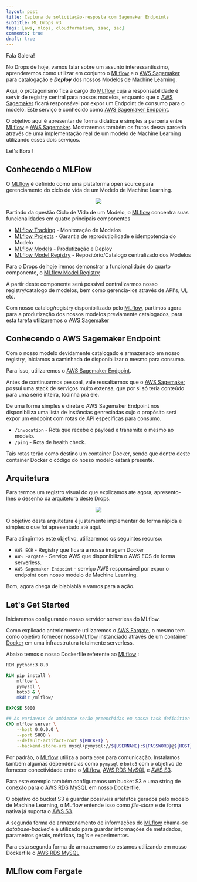 ```yaml
---
layout: post
title: Captura de solicitação-resposta com Sagemaker Endpoints
subtitle: ML Drops v3
tags: [aws, mlops, cloudformation, iaac, iac]
comments: true
draft: true
---
```


Fala Galera!

No Drops de hoje, vamos falar sobre um assunto interessantíssimo, aprenderemos como utilizar em conjunto o [MLflow](https://mlflow.org/) e o [AWS Sagemaker](https://aws.amazon.com/pt/sagemaker/) para catalogação e ***Deploy*** dos nossos Modelos de Machine Learning.

Aqui, o protagonismo fica a cargo do [MLflow](https://mlflow.org/) cuja a responsabilidade é servir de registry central para nossos modelos, enquanto que o [AWS Sagemaker](https://aws.amazon.com/pt/sagemaker/) ficará responsável por expor um Endpoint de consumo para o modelo. Este serviço é conhecido como [AWS Sagemaker Endpoint](https://docs.aws.amazon.com/sagemaker/latest/dg/deploy-model.html).


O objetivo aqui é apresentar de forma didática e simples a parceria entre  [MLflow](https://mlflow.org/) e [AWS Sagemaker](https://aws.amazon.com/pt/sagemaker/). Mostraremos também os frutos dessa parceria através de uma implementação real de um modelo de Machine Learning utilizando esses dois serviços.


Let's Bora !

## Conhecendo o MLFlow

O [MLflow](https://mlflow.org/) é definido como uma plataforma open source para gerenciamento do ciclo de vida de um Modelo de Machine Learning.

<p style="text-align: center"><img src="https://i.imgur.com/aosrKdj.png?1"></p>


Partindo da questão Ciclo de Vida de um Modelo, o [MLflow](https://mlflow.org/) concentra suas funcionalidades em quatro principais componentes

* [MLflow Tracking](https://mlflow.org/docs/latest/tracking.html) - Monitoração de Modelos
* [MLflow Projects](https://mlflow.org/docs/latest/projects.html) - Garantia de reprodutibilidade e idempotencia do Modelo
* [MLflow Models](https://mlflow.org/docs/latest/models.html) - Produtização e Deploy
* [MLflow Model Registry](https://mlflow.org/docs/latest/model-registry.html)  - Repositório/Catalogo centralizado dos Modelos

Para o Drops de hoje iremos demonstrar a funcionalidade do quarto componente, o [MLflow Model Registry](https://mlflow.org/docs/latest/model-registry.html) 

A partir deste componente será possível centralizarmos nosso registry/catalogo de modelos, bem como gerencia-los através de API's, UI, etc.

Com nosso catalog/registry disponibilizado pelo [MLflow](https://mlflow.org/), partimos agora para a produtização dos nossos modelos previamente catalogados, para esta tarefa utilizaremos o [AWS Sagemaker](https://aws.amazon.com/pt/sagemaker/)

## Conhecendo o AWS Sagemaker Endpoint

Com o nosso modelo devidamente catalogado e armazenado em nosso registry, iniciamos a caminhada de disponibilizar o mesmo para consumo.

Para isso, utilizaremos o [AWS Sagemaker Endpoint](https://docs.aws.amazon.com/sagemaker/latest/dg/deploy-model.html). 

Antes de continuarmos pessoal, vale ressaltarmos que o [AWS Sagemaker](https://aws.amazon.com/pt/sagemaker/) possui uma stack de serviços muito extensa, que por si só teria conteúdo para uma série inteira, todinha pra ele.

De uma forma simples e direta o AWS Sagemaker Endpoint nos disponibiliza uma lista de instâncias genreciadas cujo o propósito será expor um endpoint com rotas de API especificas para consumo.

* `/invocation` - Rota que recebe o payload e transmite o mesmo ao modelo.
* `/ping` - Rota de health check.

Tais rotas terão como destino um container Docker, sendo que dentro deste container Docker o código do nosso modelo estará presente.

## Arquitetura 

Para termos um registro visual do que explicamos ate agora, apresento-lhes o desenho da arquitetura deste Drops.


<p style="text-align: center"><img src="https://i.imgur.com/2hTEFRz.jpg"></p>

O objetivo desta arquitetura é justamente implementar de forma rápida e simples o que foi apresentado até aqui.

Para atingirmos este objetivo, utilizaremos os seguintes recurso:

 * `AWS ECR` - Registry que ficará a nossa imagem Docker
 * `AWS Fargate` - Serviço AWS que disponibiliza o AWS ECS de forma serverless.
 * `AWS Sagemaker Endpoint` - serviço AWS responsável por expor o endpoint com nosso modelo de Machine Learning.

Bom, agora chega de blablablá e vamos para a ação.

## Let's Get Started

Iniciaremos configurando nosso servidor serverless do MLflow.

Como explicado anteriormente utilizaremos o [AWS Fargate](https://aws.amazon.com/pt/fargate), o mesmo tem como objetivo fornecer nosso [MLflow](https://https://mlflow.org/)  instanciado através de um container [Docker](https://www.docker.com/) em uma infraestrutura totalmente serverless.


 Abaixo temos o nosso Dockerfile referente ao [MLflow](https://https://mlflow.org/) :

```Dockerfile
ROM python:3.8.0

RUN pip install \
    mlflow \
    pymysql \
    boto3 & \
    mkdir /mlflow/

EXPOSE 5000

## As variaveis de ambiente serão preenchidas em nossa task definition
CMD mlflow server \
    --host 0.0.0.0 \
    --port 5000 \
    --default-artifact-root ${BUCKET} \
    --backend-store-uri mysql+pymysql://${USERNAME}:${PASSWORD}@${HOST}:${PORT}/${DATABASE}
```

Por padrão, o [MLflow](https://https://mlflow.org/) utiliza a porta `5000` para comunicação. Instalamos também algumas dependências como `pymysql` e `boto3` com o objetivo de fornecer conectividade entre o [MLflow](https://https://mlflow.org/), [AWS RDS MySQL](https://aws.amazon.com/pt/rds/mysql/) e [AWS S3](https://aws.amazon.com/pt/s3/). 

Para este exemplo também configuramos um bucket S3 e uma string de conexão para o [AWS RDS MySQL](https://aws.amazon.com/pt/rds/mysql/) em nosso Dockerfile.

O objetivo do bucket S3 é guardar possiveis artefatos gerados pelo modelo de Machine Learning, o MLflow entende isso como *file-store* e de forma nativa já suporta o [AWS S3](https://aws.amazon.com/pt/s3/). 

A segunda forma de armazenamento de informações do [MLflow](https://https://mlflow.org/) chama-se *database-backed* e é utilizado para guardar informações de metadados, parametros gerais, métricas, tag's e experimentos.

Para esta segunda forma de armazenamento estamos utilizando em nosso Dockerfile o [AWS RDS MySQL](https://aws.amazon.com/pt/rds/mysql/)

## MLflow com Fargate